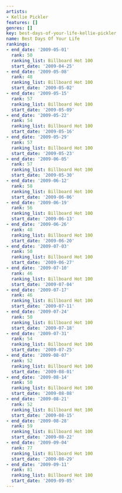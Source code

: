 ```yaml
---
artists:
- Kellie Pickler
features: []
genres: []
key: best-days-of-your-life-kellie-pickler
name: Best Days Of Your Life
rankings:
- end_date: '2009-05-01'
  rank: 50
  ranking_list: Billboard Hot 100
  start_date: '2009-04-25'
- end_date: '2009-05-08'
  rank: 48
  ranking_list: Billboard Hot 100
  start_date: '2009-05-02'
- end_date: '2009-05-15'
  rank: 57
  ranking_list: Billboard Hot 100
  start_date: '2009-05-09'
- end_date: '2009-05-22'
  rank: 54
  ranking_list: Billboard Hot 100
  start_date: '2009-05-16'
- end_date: '2009-05-29'
  rank: 57
  ranking_list: Billboard Hot 100
  start_date: '2009-05-23'
- end_date: '2009-06-05'
  rank: 57
  ranking_list: Billboard Hot 100
  start_date: '2009-05-30'
- end_date: '2009-06-12'
  rank: 58
  ranking_list: Billboard Hot 100
  start_date: '2009-06-06'
- end_date: '2009-06-19'
  rank: 56
  ranking_list: Billboard Hot 100
  start_date: '2009-06-13'
- end_date: '2009-06-26'
  rank: 48
  ranking_list: Billboard Hot 100
  start_date: '2009-06-20'
- end_date: '2009-07-03'
  rank: 50
  ranking_list: Billboard Hot 100
  start_date: '2009-06-27'
- end_date: '2009-07-10'
  rank: 46
  ranking_list: Billboard Hot 100
  start_date: '2009-07-04'
- end_date: '2009-07-17'
  rank: 46
  ranking_list: Billboard Hot 100
  start_date: '2009-07-11'
- end_date: '2009-07-24'
  rank: 50
  ranking_list: Billboard Hot 100
  start_date: '2009-07-18'
- end_date: '2009-07-31'
  rank: 54
  ranking_list: Billboard Hot 100
  start_date: '2009-07-25'
- end_date: '2009-08-07'
  rank: 52
  ranking_list: Billboard Hot 100
  start_date: '2009-08-01'
- end_date: '2009-08-14'
  rank: 50
  ranking_list: Billboard Hot 100
  start_date: '2009-08-08'
- end_date: '2009-08-21'
  rank: 52
  ranking_list: Billboard Hot 100
  start_date: '2009-08-15'
- end_date: '2009-08-28'
  rank: 59
  ranking_list: Billboard Hot 100
  start_date: '2009-08-22'
- end_date: '2009-09-04'
  rank: 77
  ranking_list: Billboard Hot 100
  start_date: '2009-08-29'
- end_date: '2009-09-11'
  rank: 81
  ranking_list: Billboard Hot 100
  start_date: '2009-09-05'
---
```


